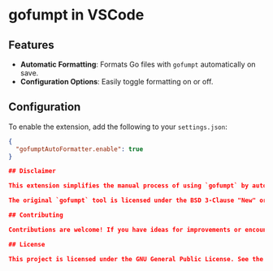 # gofumpt in VSCode

## Features

- **Automatic Formatting**: Formats Go files with `gofumpt` automatically on save.
- **Configuration Options**: Easily toggle formatting on or off.

## Configuration

To enable the extension, add the following to your `settings.json`:

```json
{
  "gofumptAutoFormatter.enable": true
}

## Disclaimer

This extension simplifies the manual process of using `gofumpt` by automatically running it for each save. It does not modify, reuse, or overshadow the original tool `gofumpt` from [github.com/mvdan](https://github.com/mvdan/gofumpt).

The original `gofumpt` tool is licensed under the BSD 3-Clause "New" or "Revised" License, which permits commercial use, modification, distribution, and private use. For more details, please refer to the [LICENSE](https://github.com/mvdan/gofumpt/blob/master/LICENSE) file.

## Contributing

Contributions are welcome! If you have ideas for improvements or encounter issues, feel free to open issues or submit pull requests. Your input helps make this extension better for the community.

## License

This project is licensed under the GNU General Public License. See the LICENSE file for details.
